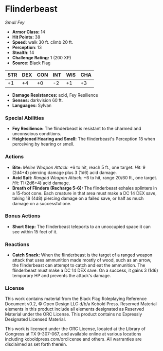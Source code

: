 # Flinderbeast

*Small* *Fey*

- **Armor Class:** 14
- **Hit Points:** 38 
- **Speed:** walk 30 ft. climb 20 ft.
- **Perception**: 13
- **Stealth**: 14
- **Challenge Rating:** 1 (200 XP)
- **Source:** Black Flag

| STR | DEX | CON | INT | WIS | CHA |
| --- | --- | --- | --- | --- | --- |
| +1 | +4 | +0 | -2 | +1 | +3 |

- **Damage Resistances:** acid, Fey Resilience
- **Senses:** darkvision 60 ft.
- **Languages:** Sylvan

### Special Abilities

- **Fey Resilience:** The flinderbeast is resistant to the charmed and unconscious conditions.
- **Heightened Hearing and Smell:** The flinderbeast's Perception 18 when perceiving by hearing or smell.

### Actions

- **Bite:** _Melee Weapon Attack:_ +6 to hit, reach 5 ft., one target. _Hit:_ 9 (2d4+4) piercing damage plus 3 (1d6) acid damage.
- **Acid Spit:** _Ranged Weapon Attack:_ +6 to hit, range 20/60 ft., one target. _Hit:_ 11 (2d6+4) acid damage.
- **Breath of Flinders (Recharge 5-6):** The flinderbeast exhales splinters in a 15-foot cone. Each creature in that area must make a DC 14 DEX save, taking 18 (4d8) piercing damage on a failed save, or half as much damage on a successful one.

### Bonus Actions

- **Short Step:** The flinderbeast teleports to an unoccupied space it can see within 15 feet of it.

### Reactions

- **Catch Snack:** When the flinderbeast is the target of a ranged weapon attack that uses ammunition made mostly of wood, such as an arrow, the flinderbeast can attempt to catch and eat the ammunition. The flinderbeast must make a DC 14 DEX save. On a success, it gains 3 (1d6) temporary HP and prevents the attack's damage.


### License

This work contains material from the Black Flag Roleplaying Reference Document v0.2, © Open Design LLC d/b/a Kobold Press. Reserved Material elements in this product include all elements designated as Reserved Material under the ORC License. This product contains no Expressly Designated Licensed Material.

This work is licensed under the ORC License, located at the Library of Congress at TX 9-307-067, and available online at various locations including koboldpress.com/orclicense and others. All warranties are disclaimed as set forth therein.
